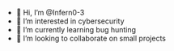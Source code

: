 - 👋 Hi, I’m @Infern0-3
- 👀 I’m interested in cybersecurity
- 🌱 I’m currently learning bug hunting
- 💞️ I’m looking to collaborate on small projects 

<!---
Infern0-3/Infern0-3 is a ✨ special ✨ repository because its `README.md` (this file) appears on your GitHub profile.
You can click the Preview link to take a look at your changes.
--->
